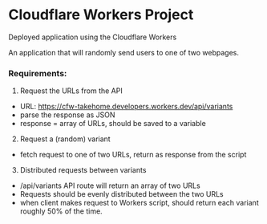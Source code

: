 # Cloudflare Workers Project
Deployed application using the Cloudflare Workers

An application that will randomly send users to one of 
two webpages.

### Requirements:

1. Request the URLs from the API
  - URL: https://cfw-takehome.developers.workers.dev/api/variants
  - parse the response as JSON
  - response = array of URLs, should be saved to a variable

2. Request a (random) variant
  - fetch request to one of two URLs, return as response from the script

3. Distributed requests between variants
  - /api/variants API route will return an array of two URLs
  - Requests should be evenly distributed between the two URLs
  - when client makes request to Workers script, should return each variant
    roughly 50% of the time.
